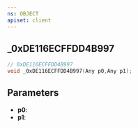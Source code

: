 ```yaml
---
ns: OBJECT
apiset: client
---
```

## _0xDE116ECFFDD4B997

```c
// 0xDE116ECFFDD4B997
void _0xDE116ECFFDD4B997(Any p0,Any p1);
```


## Parameters
* **p0**:
* **p1**:



